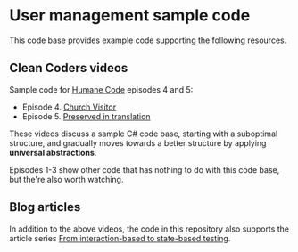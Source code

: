 # User management sample code

This code base provides example code supporting the following resources.

## Clean Coders videos
Sample code for [Humane Code](https://cleancoders.com/videos/humane-code-real) episodes 4 and 5:
- Episode 4. [Church Visitor](https://cleancoders.com/episode/humane-code-real-episode-4/show)
- Episode 5. [Preserved in translation](https://cleancoders.com/episode/humane-code-real-episode-5/show)

These videos discuss a sample C# code base, starting with a suboptimal structure, and gradually moves towards a better structure by applying **universal abstractions**.

Episodes 1-3 show other code that has nothing to do with this code base, but the're also worth watching.

## Blog articles
In addition to the above videos, the code in this repository also supports the article series [From interaction-based to state-based testing](http://blog.ploeh.dk/2019/02/18/from-interaction-based-to-state-based-testing).
